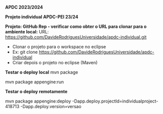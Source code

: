 **APDC 2023/2024**

**Projeto individual APDC-PEI 23/24**

**Projeto: GitHub Rep - verificar como obter o URL para clonar para o ambiente local:**
URL: https://github.com/DavideRodriguesUniversidade/apdc-individual.git

* Clonar o projeto para o workspace no eclipse 
* Ex: git clone https://github.com/DavideRodriguesUniversidade/apdc-individual
* Criar depois o projeto no eclipse (Maven)

**Testar o deploy local**
mvn package

mvn package appengine:run

**Testar o deploy remotamente**

mvn package appengine:deploy -Dapp.deploy.projectId=individualproject-418713 -Dapp.deploy.version=versao





